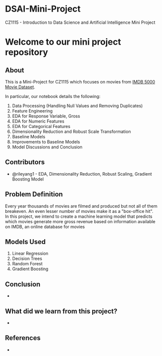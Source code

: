 # DSAI-Mini-Project
CZ1115 - Introduction to Data Science and Artificial Intelligence Mini Project

# Welcome to our mini project repository

## About

This is a Mini-Project for CZ1115 which focuses on movies from [IMDB 5000 Movie Dataset](https://www.kaggle.com/carolzhangdc/imdb-5000-movie-dataset). 

In particular, our notebook details the following:
1. Data Processing (Handling Null Values and Removing Duplicates)
2. Feature Engineering
3. EDA for Response Variable, Gross
4. EDA for Numeric Features
5. EDA for Categorical Features
6. Dimensionality Reduction and Robust Scale Transformation
7. Baseline Models
8. Improvements to Baseline Models
9. Model Discussions and Conclusion
  
## Contributors

- @rileyang1 - EDA, Dimensionality Reduction, Robust Scaling, Gradient Boosting Model

## Problem Definition
Every year thousands of movies are filmed and produced but not all of them breakeven. An even lesser number of movies make it as a "box-office hit". In this project, we intend to create a machine learning model that predicts which movies generate more gross revenue based on information available on IMDB, an online database for movies 

## Models Used

1. Linear Regression
2. Decision Trees
3. Random Forest
4. Gradient Boosting

## Conclusion

- 

## What did we learn from this project?

- 

## References

- 
